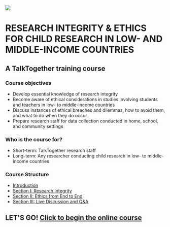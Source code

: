 <img src="https://talktogproject.github.io/teacherstudy/img/TT-OX-TPF.png" style="display: block; margin: auto;">

# RESEARCH INTEGRITY & ETHICS FOR CHILD RESEARCH IN LOW- AND MIDDLE-INCOME COUNTRIES
## A TalkTogether training course

### Course objectives

-	Develop essential knowledge of research integrity
- Become aware of ethical considerations in studies involving students and teachers in low- to middle-income countries
-	Discuss instances of ethical breaches and dilemmas, how to avoid them, and what to do when they do occur
-	Prepare research staff for data collection conducted in home, school, and community settings

### Who is the course for?

-	Short-term: TalkTogether research staff
-	Long-term: Any researcher conducting child research in low- to middle-income countries

### Course Structure

- [Introduction](intro.md)
- [Section I: Research Integrity](integrity.md)
- [Section II: Ethics from End to End](endto.md)
- [Section III: Live Discussion and Q&A](discussion.md)


## LET'S GO! [Click to begin the online course](intro.md)
